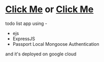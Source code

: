 # [Click Me](https://todo-gc-ajay.el.r.appspot.com/) or [Click Me](https://todo-list-thesaiyan.onrender.com)

todo list app using -

- ejs
- ExpressJS
- Passport Local Mongoose Authentication

and it's deployed on google cloud
